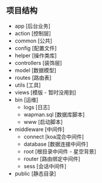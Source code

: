 ## 项目结构

* app [后台业务]
 * action [控制层]
 * common [公共]
  * config [配置文件]
  * helper [操作类库]
 * controllers [装饰层]
 * model [数据模型]
 * routes [路由表]
 * utils [工具]
 * views [模版 - 暂时没用到]
* bin [运维]
  * logs [日志]
  * wapman.sql [数据库脚本]
  * www [启动脚本]
* middleware [中间件]
  * connect [koa混合中间件]
  * database [数据连接中间件]
  * root [根目录中间件 - 星空背景]
  * router [路由绑定中间件]
  * sess [会话中间件]
* public [静态目录]